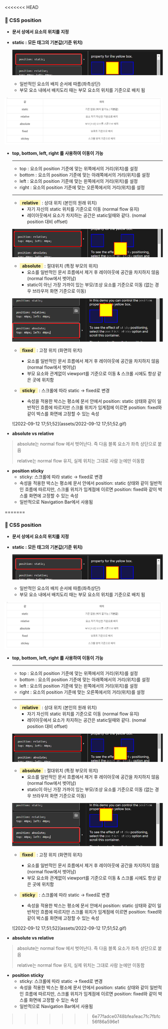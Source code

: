 <<<<<<< HEAD
### 🔔 CSS position 

* **문서 상에서 요소의 위치를 지정** 

* **static : 모든 태그의 기본값(기준 위치)**

  ![image-20220912175119770](assets/image-20220912175119770.png)

  * 일반적인 요소의 배치 순서에 따름(좌측상단)
  * 부모 요소 내에서 배치도리 때는 부모 요소의 위치를 기준으로 배치 됨 

![image-20220912174753607](assets/image-20220912174753607.png)

* **top, bottom, left, right 를 사용하여 이동이 가능** 

  ---

  - top : 요소의 position 기준에 맞는 위쪽에서의 거리(위치)를 설정
  - bottom : 요소의 position 기준에 맞는 아래쪽에서의 거리(위치)를 설정
  - left : 요소의 position 기준에 맞는 왼쪽에서의 거리(위치)를 설정
  - right : 요소의 position 기준에 맞는 오른쪽에서의 거리(위치)를 설정

  ---

  * <span style='background-color:#fff5b1'>  **relative**  </span> : 상대 위치 (본인의 원래 위치)
    * 자기 자신의 static 위치를 기준으로 이동 (normal flow 유지)
    * 레이아웃에서 요소가 차지하는 공간은 static일때와 같다. (nomal position 대비 offset)

  ![image-20220912175320244](assets/image-20220912175320244.png)

  

  * <span style='background-color:#fff5b1'>  **absolute**  </span> : 절대위치 (특정 부모의 위치)
    * 요소를 일반적인 문서 흐름에서 제거 후 레이아웃에 공간을 차지하지 않음 (normal flow에서 벗어남)
    * static이 아닌 가장 가까이 있는 부모/조상 요소를 기준으로 이동 (없는 경우 브라우저 화면 기준으로 이동)

  ![image-20220912175247794](assets/image-20220912175247794.png)

  

  * <span style='background-color:#fff5b1'>  **fixed**  </span> : 고정 위치 (화면의 위치)

    * 요소를 일반적인 문서 흐름에서 제거 후 레이아웃에 공간을 차지하지 않음 (normal flow에서 벗어남)
    * 부모 요소와 관계없이 viewport를 기준으로 이동 & 스크롤 시에도 항상 같은 곳에 위치함

    

  * <span style='background-color:#fff5b1'>  **sticky**  </span> : 스크롤에 따라 static -> fixed로 변경 

    * 속성을 적용한 박스는 평소에 문서 안에서 position: static 상태와 같이 일반적인 흐름에 따르지만
      스크롤 위치가 임계점에 이르면 position: fixed와 같이 박스를 화면에 고정할 수 있는 속성

  ![2022-09-12 17;51;52](assets/2022-09-12 17;51;52.gif)





* **absolute vs relative**

> absolute는 normal flow 에서 벗어난다. 즉 다음 블록 요소가 좌측 상단으로 붙음 
>
> relative는 normal flow 유지, 실제 위치는 그대로 사람 눈에만 이동함 



* **position sticky**
  * sticky: 스크롤에 따라 static -> fixed로 변경
  * 속성을 적용한 박스는 평소에 문서 안에서 position: static 상태와 같이 일반적인 흐름에 따르지만, 스크롤 위치가 임계점에 이르면 position: fixed와 같이 박스를 화면에 고정할 수 있는 속성
  * 일반적으로 Navigation Bar에서 사용됨





=======
### 🔔 CSS position 

* **문서 상에서 요소의 위치를 지정** 

* **static : 모든 태그의 기본값(기준 위치)**

  ![image-20220912175119770](assets/image-20220912175119770.png)

  * 일반적인 요소의 배치 순서에 따름(좌측상단)
  * 부모 요소 내에서 배치도리 때는 부모 요소의 위치를 기준으로 배치 됨 

![image-20220912174753607](assets/image-20220912174753607.png)

* **top, bottom, left, right 를 사용하여 이동이 가능** 

  ---

  - top : 요소의 position 기준에 맞는 위쪽에서의 거리(위치)를 설정
  - bottom : 요소의 position 기준에 맞는 아래쪽에서의 거리(위치)를 설정
  - left : 요소의 position 기준에 맞는 왼쪽에서의 거리(위치)를 설정
  - right : 요소의 position 기준에 맞는 오른쪽에서의 거리(위치)를 설정

  ---

  * <span style='background-color:#fff5b1'>  **relative**  </span> : 상대 위치 (본인의 원래 위치)
    * 자기 자신의 static 위치를 기준으로 이동 (normal flow 유지)
    * 레이아웃에서 요소가 차지하는 공간은 static일때와 같다. (nomal position 대비 offset)

  ![image-20220912175320244](assets/image-20220912175320244.png)

  

  * <span style='background-color:#fff5b1'>  **absolute**  </span> : 절대위치 (특정 부모의 위치)
    * 요소를 일반적인 문서 흐름에서 제거 후 레이아웃에 공간을 차지하지 않음 (normal flow에서 벗어남)
    * static이 아닌 가장 가까이 있는 부모/조상 요소를 기준으로 이동 (없는 경우 브라우저 화면 기준으로 이동)

  ![image-20220912175247794](assets/image-20220912175247794.png)

  

  * <span style='background-color:#fff5b1'>  **fixed**  </span> : 고정 위치 (화면의 위치)

    * 요소를 일반적인 문서 흐름에서 제거 후 레이아웃에 공간을 차지하지 않음 (normal flow에서 벗어남)
    * 부모 요소와 관계없이 viewport를 기준으로 이동 & 스크롤 시에도 항상 같은 곳에 위치함

    

  * <span style='background-color:#fff5b1'>  **sticky**  </span> : 스크롤에 따라 static -> fixed로 변경 

    * 속성을 적용한 박스는 평소에 문서 안에서 position: static 상태와 같이 일반적인 흐름에 따르지만
      스크롤 위치가 임계점에 이르면 position: fixed와 같이 박스를 화면에 고정할 수 있는 속성

  ![2022-09-12 17;51;52](assets/2022-09-12 17;51;52.gif)





* **absolute vs relative**

> absolute는 normal flow 에서 벗어난다. 즉 다음 블록 요소가 좌측 상단으로 붙음 
>
> relative는 normal flow 유지, 실제 위치는 그대로 사람 눈에만 이동함 



* **position sticky**
  * sticky: 스크롤에 따라 static -> fixed로 변경
  * 속성을 적용한 박스는 평소에 문서 안에서 position: static 상태와 같이 일반적인 흐름에 따르지만, 스크롤 위치가 임계점에 이르면 position: fixed와 같이 박스를 화면에 고정할 수 있는 속성
  * 일반적으로 Navigation Bar에서 사용됨





>>>>>>> 6e77fadce0748bfea1eac7fc7fbfc56f86a596e1
